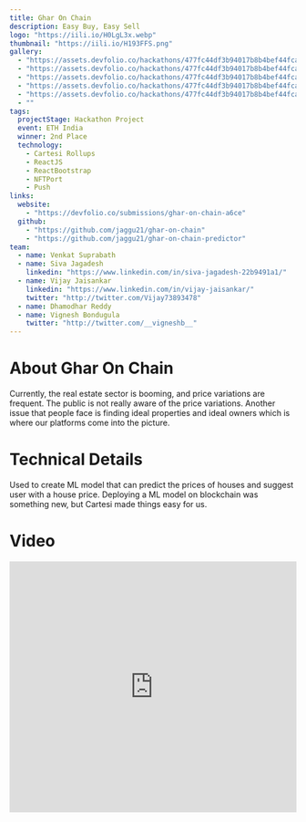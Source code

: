 ```yaml
---
title: Ghar On Chain
description: Easy Buy, Easy Sell
logo: "https://iili.io/H0LgL3x.webp"
thumbnail: "https://iili.io/H193FFS.png"
gallery:
  - "https://assets.devfolio.co/hackathons/477fc44df3b94017b8b4bef44fca3cd7/projects/f79b3dbd01634aa0a2955c5a385d7974/60ed1527-685d-488f-af8b-b4181e68b427.png"
  - "https://assets.devfolio.co/hackathons/477fc44df3b94017b8b4bef44fca3cd7/projects/f79b3dbd01634aa0a2955c5a385d7974/f27a4862-66c5-4118-957b-71de636dd74f.png"
  - "https://assets.devfolio.co/hackathons/477fc44df3b94017b8b4bef44fca3cd7/projects/f79b3dbd01634aa0a2955c5a385d7974/1420d879-3961-4c06-be74-2ba6f86847ab.png"
  - "https://assets.devfolio.co/hackathons/477fc44df3b94017b8b4bef44fca3cd7/projects/f79b3dbd01634aa0a2955c5a385d7974/0900bfbc-e3a8-47c6-be9a-3e014719b0ef.png"
  - "https://assets.devfolio.co/hackathons/477fc44df3b94017b8b4bef44fca3cd7/projects/f79b3dbd01634aa0a2955c5a385d7974/7b42328d-a069-4885-82fe-2922d5cfc4e8.jpeg"
  - ""
tags:
  projectStage: Hackathon Project
  event: ETH India
  winner: 2nd Place
  technology:
    - Cartesi Rollups
    - ReactJS
    - ReactBootstrap
    - NFTPort
    - Push
links:
  website:
    - "https://devfolio.co/submissions/ghar-on-chain-a6ce"
  github:
    - "https://github.com/jaggu21/ghar-on-chain"
    - "https://github.com/jaggu21/ghar-on-chain-predictor"
team:
  - name: Venkat Suprabath
  - name: Siva Jagadesh
    linkedin: "https://www.linkedin.com/in/siva-jagadesh-22b9491a1/"
  - name: Vijay Jaisankar
    linkedin: "https://www.linkedin.com/in/vijay-jaisankar/"
    twitter: "http://twitter.com/Vijay73893478"
  - name: Dhamodhar Reddy
  - name: Vignesh Bondugula
    twitter: "http://twitter.com/__vigneshb__"
---
```


# About Ghar On Chain

Currently, the real estate sector is booming, and price variations are frequent. The public is not really aware of the price variations. Another issue that people face is finding ideal properties and ideal owners which is where our platforms come into the picture.

# Technical Details

Used to create ML model that can predict the prices of houses and suggest user with a house price. Deploying a ML model on blockchain was something new, but Cartesi made things easy for us.

# Video

<iframe width="100%" height="440" src="https://www.youtube.com/embed/TAY8jGe1Woc" title="YouTube video player" frameborder="0" allow="accelerometer; autoplay; clipboard-write; encrypted-media; gyroscope; picture-in-picture; web-share" allowfullscreen></iframe>
